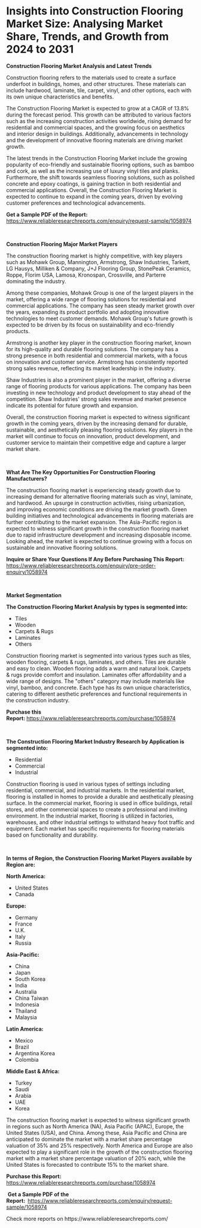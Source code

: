 <p><h1>Insights into Construction Flooring Market Size: Analysing Market Share, Trends, and Growth from 2024 to 2031</h1></p><p><strong>Construction Flooring Market Analysis and Latest Trends</strong></p>
<p><p>Construction flooring refers to the materials used to create a surface underfoot in buildings, homes, and other structures. These materials can include hardwood, laminate, tile, carpet, vinyl, and other options, each with its own unique characteristics and benefits.</p><p>The Construction Flooring Market is expected to grow at a CAGR of 13.8% during the forecast period. This growth can be attributed to various factors such as the increasing construction activities worldwide, rising demand for residential and commercial spaces, and the growing focus on aesthetics and interior design in buildings. Additionally, advancements in technology and the development of innovative flooring materials are driving market growth.</p><p>The latest trends in the Construction Flooring Market include the growing popularity of eco-friendly and sustainable flooring options, such as bamboo and cork, as well as the increasing use of luxury vinyl tiles and planks. Furthermore, the shift towards seamless flooring solutions, such as polished concrete and epoxy coatings, is gaining traction in both residential and commercial applications. Overall, the Construction Flooring Market is expected to continue to expand in the coming years, driven by evolving customer preferences and technological advancements.</p></p>
<p><strong>Get a Sample PDF of the Report:&nbsp;</strong> <a href="https://www.reliableresearchreports.com/enquiry/request-sample/1058974">https://www.reliableresearchreports.com/enquiry/request-sample/1058974</a></p>
<p>&nbsp;</p>
<p><strong>Construction Flooring Major Market Players</strong></p>
<p><p>The construction flooring market is highly competitive, with key players such as Mohawk Group, Mannington, Armstrong, Shaw Industries, Tarkett, LG Hausys, Milliken & Company, J+J Flooring Group, StonePeak Ceramics, Roppe, Florim USA, Lamosa, Kronospan, Crossville, and Parterre dominating the industry.</p><p>Among these companies, Mohawk Group is one of the largest players in the market, offering a wide range of flooring solutions for residential and commercial applications. The company has seen steady market growth over the years, expanding its product portfolio and adopting innovative technologies to meet customer demands. Mohawk Group's future growth is expected to be driven by its focus on sustainability and eco-friendly products.</p><p>Armstrong is another key player in the construction flooring market, known for its high-quality and durable flooring solutions. The company has a strong presence in both residential and commercial markets, with a focus on innovation and customer service. Armstrong has consistently reported strong sales revenue, reflecting its market leadership in the industry.</p><p>Shaw Industries is also a prominent player in the market, offering a diverse range of flooring products for various applications. The company has been investing in new technology and product development to stay ahead of the competition. Shaw Industries' strong sales revenue and market presence indicate its potential for future growth and expansion.</p><p>Overall, the construction flooring market is expected to witness significant growth in the coming years, driven by the increasing demand for durable, sustainable, and aesthetically pleasing flooring solutions. Key players in the market will continue to focus on innovation, product development, and customer service to maintain their competitive edge and capture a larger market share.</p></p>
<p>&nbsp;</p>
<p><strong>What Are The Key Opportunities For Construction Flooring Manufacturers?</strong></p>
<p><p>The construction flooring market is experiencing steady growth due to increasing demand for alternative flooring materials such as vinyl, laminate, and hardwood. An upsurge in construction activities, rising urbanization, and improving economic conditions are driving the market growth. Green building initiatives and technological advancements in flooring materials are further contributing to the market expansion. The Asia-Pacific region is expected to witness significant growth in the construction flooring market due to rapid infrastructure development and increasing disposable income. Looking ahead, the market is expected to continue growing with a focus on sustainable and innovative flooring solutions.</p></p>
<p><strong>Inquire or Share Your Questions If Any Before Purchasing This Report:</strong> <a href="https://www.reliableresearchreports.com/enquiry/pre-order-enquiry/1058974">https://www.reliableresearchreports.com/enquiry/pre-order-enquiry/1058974</a></p>
<p>&nbsp;</p>
<p><strong>Market Segmentation</strong></p>
<p><strong>The Construction Flooring Market Analysis by types is segmented into:</strong></p>
<p><ul><li>Tiles</li><li>Wooden</li><li>Carpets & Rugs</li><li>Laminates</li><li>Others</li></ul></p>
<p><p>Construction flooring market is segmented into various types such as tiles, wooden flooring, carpets & rugs, laminates, and others. Tiles are durable and easy to clean. Wooden flooring adds a warm and natural look. Carpets & rugs provide comfort and insulation. Laminates offer affordability and a wide range of designs. The "others" category may include materials like vinyl, bamboo, and concrete. Each type has its own unique characteristics, catering to different aesthetic preferences and functional requirements in the construction industry.</p></p>
<p><strong>Purchase this Report:&nbsp;</strong><a href="https://www.reliableresearchreports.com/purchase/1058974">https://www.reliableresearchreports.com/purchase/1058974</a></p>
<p>&nbsp;</p>
<p><strong>The Construction Flooring Market Industry Research by Application is segmented into:</strong></p>
<p><ul><li>Residential</li><li>Commercial</li><li>Industrial</li></ul></p>
<p><p>Construction flooring is used in various types of settings including residential, commercial, and industrial markets. In the residential market, flooring is installed in homes to provide a durable and aesthetically pleasing surface. In the commercial market, flooring is used in office buildings, retail stores, and other commercial spaces to create a professional and inviting environment. In the industrial market, flooring is utilized in factories, warehouses, and other industrial settings to withstand heavy foot traffic and equipment. Each market has specific requirements for flooring materials based on functionality and durability.</p></p>
<p>&nbsp;</p>
<p><strong>In terms of Region, the Construction Flooring Market Players available by Region are:</strong></p>
<p>
    <p> <strong> North America: </strong>
        <ul>
            <li>United States</li>
            <li>Canada</li>
        </ul>
        </p> 
    <p> <strong> Europe: </strong>
        <ul>
            <li>Germany</li>
            <li>France</li>
            <li>U.K.</li>
            <li>Italy</li>
            <li>Russia</li>
        </ul>
        </p> 
    <p> <strong> Asia-Pacific: </strong>
        <ul>
            <li>China</li>
            <li>Japan</li>
            <li>South Korea</li>
            <li>India</li>
            <li>Australia</li>
            <li>China Taiwan</li>
            <li>Indonesia</li>
            <li>Thailand</li>
            <li>Malaysia</li>
        </ul>
        </p> 
    <p> <strong> Latin America: </strong>
        <ul>
            <li>Mexico</li>
            <li>Brazil</li>
            <li>Argentina Korea</li>
            <li>Colombia</li>
        </ul>
        </p> 
    <p> <strong> Middle East & Africa: </strong>
        <ul>
            <li>Turkey</li>
            <li>Saudi</li>
            <li>Arabia</li>
            <li>UAE</li>
            <li>Korea</li>
        </ul>
    </p>
    </p>
<p><p>The construction flooring market is expected to witness significant growth in regions such as North America (NA), Asia Pacific (APAC), Europe, the United States (USA), and China. Among these, Asia Pacific and China are anticipated to dominate the market with a market share percentage valuation of 35% and 25% respectively. North America and Europe are also expected to play a significant role in the growth of the construction flooring market with a market share percentage valuation of 20% each, while the United States is forecasted to contribute 15% to the market share.</p></p>
<p><strong>Purchase this Report: </strong><a href="https://www.reliableresearchreports.com/purchase/1058974">https://www.reliableresearchreports.com/purchase/1058974</a></p>
<p>&nbsp;<strong>Get a Sample PDF of the Report:&nbsp;&nbsp;</strong><a href="https://www.reliableresearchreports.com/enquiry/request-sample/1058974">https://www.reliableresearchreports.com/enquiry/request-sample/1058974</a></p>
<p><strong></strong></p>
<p>Check more reports on https://www.reliableresearchreports.com/</p>